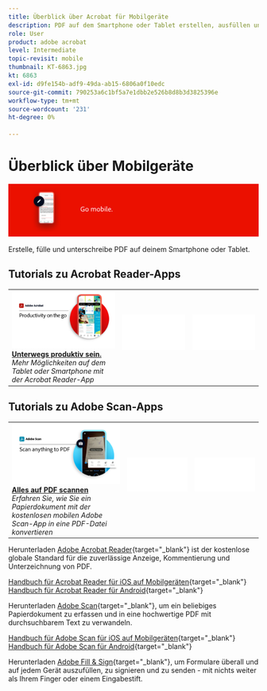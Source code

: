 ```yaml
---
title: Überblick über Acrobat für Mobilgeräte
description: PDF auf dem Smartphone oder Tablet erstellen, ausfüllen und unterschreiben
role: User
product: adobe acrobat
level: Intermediate
topic-revisit: mobile
thumbnail: KT-6863.jpg
kt: 6863
exl-id: d9fe154b-adf9-49da-ab15-6806a0f10edc
source-git-commit: 790253a6c1bf5a7e1dbb2e526b8d8b3d3825396e
workflow-type: tm+mt
source-wordcount: '231'
ht-degree: 0%

---
```


# Überblick über Mobilgeräte

![Acrobat-Mobilabbild](../assets/Hero-Mobile.png)

Erstelle, fülle und unterschreibe PDF auf deinem Smartphone oder Tablet.

## Tutorials zu Acrobat Reader-Apps

<table style="table-layout:fixed">
<tr>
  <td>
    <a href="../getting-started/productivity.md">
      <img alt="Unterwegs produktiv sein." src="../assets/Productivity_1280.png" />
    </a>
    <div>
     <a href="../getting-started/productivity.md"><strong>Unterwegs produktiv sein.</strong></a>
    </div>
    <em>Mehr Möglichkeiten auf dem Tablet oder Smartphone mit der Acrobat Reader-App</em>
    <br>
  </td>
  <td>
   <img alt="Spacer" src="../assets/Whitespacer.png" />
    <div>
    <br>
  </td>
  <td>
   <img alt="Spacer" src="../assets/Whitespacer.png" />
    <div>
    <br>
  </td>
</tr>
</table>

## Tutorials zu Adobe Scan-Apps

<table style="table-layout:fixed">
<tr>
  <td>
    <a href="scan-mobile-app.md">
      <img alt="Alles auf PDF scannen" src="../assets/Scanmobile.png" />
    </a>
    <div>
     <a href="scan-mobile-app.md"><strong>Alles auf PDF scannen</strong></a>
    </div>
    <em>Erfahren Sie, wie Sie ein Papierdokument mit der kostenlosen mobilen Adobe Scan-App in eine PDF-Datei konvertieren</em>
    <br>
  </td>
  <td>
   <img alt="Spacer" src="../assets/Whitespacer.png" />
    <div>
    <br>
  </td>
  <td>
   <img alt="Spacer" src="../assets/Whitespacer.png" />
    <div>
    <br>
  </td>
</tr>
</table>

Herunterladen [Adobe Acrobat Reader](https://www.adobe.com/acrobat/mobile/acrobat-reader.html){target=&quot;_blank&quot;} ist der kostenlose globale Standard für die zuverlässige Anzeige, Kommentierung und Unterzeichnung von PDF.

[Handbuch für Acrobat Reader für iOS auf Mobilgeräten](https://www.adobe.com/devnet-docs/acrobat/ios/en/){target=&quot;_blank&quot;}
[Handbuch für Acrobat Reader für Android](https://www.adobe.com/devnet-docs/acrobat/android/en/){target=&quot;_blank&quot;}

Herunterladen [Adobe Scan](https://www.adobe.com/acrobat/mobile/scanner-app.html){target=&quot;_blank&quot;}, um ein beliebiges Papierdokument zu erfassen und in eine hochwertige PDF mit durchsuchbarem Text zu verwandeln.

[Handbuch für Adobe Scan für iOS auf Mobilgeräten](https://www.adobe.com/devnet-docs/adobescan/ios/en/){target=&quot;_blank&quot;}
[Handbuch für Adobe Scan für Android](https://www.adobe.com/devnet-docs/adobescan/android/en/){target=&quot;_blank&quot;}

Herunterladen [Adobe Fill &amp; Sign](https://www.adobe.com/acrobat/mobile/fill-sign-pdfs.html){target=&quot;_blank&quot;}, um Formulare überall und auf jedem Gerät auszufüllen, zu signieren und zu senden - mit nichts weiter als Ihrem Finger oder einem Eingabestift.
